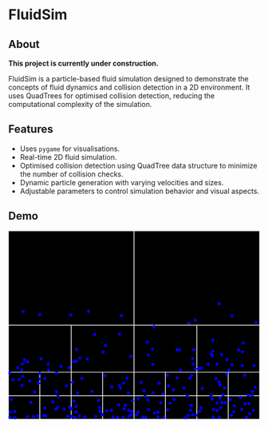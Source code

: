 # FluidSim

## About 

**This project is currently under construction.**

FluidSim is a particle-based fluid simulation designed to demonstrate the concepts of fluid dynamics and collision detection in a 2D environment. It uses QuadTrees for optimised collision detection, reducing the computational complexity of the simulation.

## Features

- Uses ```pygame``` for visualisations.
- Real-time 2D fluid simulation.
- Optimised collision detection using QuadTree data structure to minimize the number of collision checks.
- Dynamic particle generation with varying velocities and sizes.
- Adjustable parameters to control simulation behavior and visual aspects.


## Demo

![figure_1](figures/quadtree_particles_example.png)